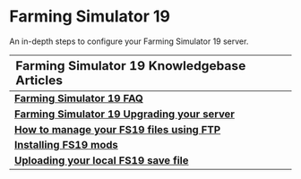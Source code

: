 <style>
.md-typeset h1{
    font-weight: bold;
    color: white;
}
.md-typeset blockquote {
	border-left: 0.2rem solid hsl(22deg 100% 50%);
}
.md-typeset blockquote p strong em{
    color: #FF5F00;
}
thead {
    font-size:  22px;
    text-align: left;
}

tr {
	text-align: left;
}

td {
    text-align: left;
    font-size: 18px

}
</style>

# Farming Simulator 19

An in-depth steps to configure your Farming Simulator 19 server.

| **Farming Simulator 19 Knowledgebase Articles**                                                                 |
|-----------------------------------------------------------------------------------------------------------------|
| **[Farming Simulator 19 FAQ](Farming_Simulator_19_FAQ.md)**                                                     |
| **[Farming Simulator 19 Upgrading your server](Farming_Simulator_19_Upgrading_your_server.md)**                 |
| **[How to manage your FS19 files using FTP](How_to_manage_your_FS19_files_using_FTP.md)**                       |
| **[Installing FS19 mods](Installing_FS19_mods.md)**                                                             |
| **[Uploading your local FS19 save file](Uploading_your_local_FS19_save_file.md)**                               |